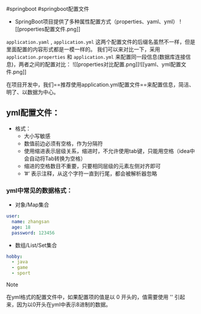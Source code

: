 #springboot #springboot配置文件
- SpringBoot项目提供了多种属性配置方式（properties、yaml、yml）
![[properties配置文件.png]]

`application.yaml` , `application.yml` 这两个配置文件的后缀名虽然不一样，但是里面配置的内容形式都是一模一样的。
我们可以来对比一下，采用 `application.properties` 和 `application.yml` 来配置同一段信息(数据库连接信息)，两者之间的配置对比：
![[properties对比配置.png]]![[yaml、yml配置文件.png]]

在项目开发中，我们==推荐使用application.yml配置文件==来配置信息，简洁、明了、以数据为中心。

## yml配置文件：
- 格式：
	- 大小写敏感
	- 数值前边必须有空格，作为分隔符
	- 使用缩进表示层级关系，缩进时，不允许使用tab键，只能用空格（idea中会自动将Tab转换为空格）
	- 缩进的空格数目不重要，只要相同层级的元素左侧对齐即可
	- ’#‘ 表示注释，从这个字符一直到行尾，都会被解析器忽略
### yml中常见的数据格式：
- 对象/Map集合
```YAML
user:
  name: zhangsan
  age: 18
  password: 123456
```
- 数组/List/Set集合
```YAML
hobby: 
  - java
  - game
  - sport
```

> [!NOTE]
> 在yml格式的配置文件中，如果配置项的值是以 0 开头的，值需要使用 '' 引起来，因为以0开头在yml中表示8进制的数据。